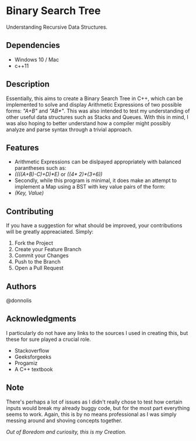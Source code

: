 # Binary Search Tree
Understanding Recursive Data Structures.

## Dependencies

- Windows 10 / Mac
- c++11


## Description

Essentially, this aims to create a Binary Search Tree in C++, which can be implemented
to solve and display Arithmetic Expressions of two possible forms: _"A+B"_ and _"AB*"_. This was also intended to 
test my understanding of other useful data structures such as Stacks and Queues. With this in mind, I was also hoping to better understand 
how a compiler might possibly analyze and parse syntax through a trivial approach.

## Features

- Arithmetic Expressions can be dislpayed appropriately with balanced parantheses such as:
- _((((A+B)-C)+D)*E)_ or _((4* 2)*(3+6))_
- Secondly, while this program is minimal, it does make an attempt to implement a Map using a BST with key value pairs of the form: 
- _(Key, Value)_


## Contributing

If you have a suggestion for what should be improved, your contributions will be greatly appreaciated. Simply: 
1. Fork the Project
2. Create your Feature Branch 
3. Commit your Changes
4. Push to the Branch 
5. Open a Pull Request


## Authors

@donnolis

## Acknowledgments

I particularly do not have any links to the sources I used in creating this, but these for sure played a crucial role. 
- Stackoverflow
- Geeksforgeeks 
- Progamiz
- A C++ textbook

## Note

There's perhaps a lot of issues as I didn't really chose to test how certain inputs would break my already 
buggy code, but for the most part everything seems to work. Again, this is by no means professional as I was simply messing around and
shoving concepts together. 

_Out of Boredom and curiosity, this is my Creation._





